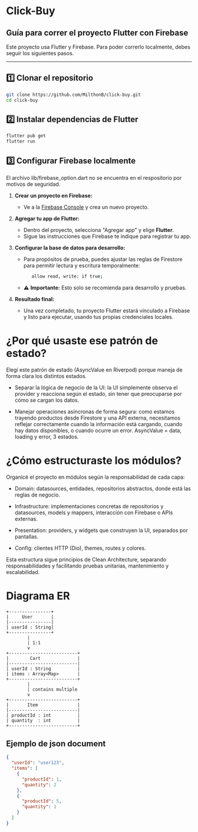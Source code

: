 # Click-Buy

## Guía para correr el proyecto Flutter con Firebase

Este proyecto usa Flutter y Firebase. Para poder correrlo localmente, debes seguir los siguientes pasos.

---

## 1️⃣ Clonar el repositorio

```bash
git clone https://github.com/MilthonB/click-buy.git
cd click-buy
```
## 2️⃣ Instalar dependencias de Flutter

```bash
flutter pub get
flutter run
```
## 3️⃣ Configurar Firebase localmente

El archivo lib/firebase_option.dart no se encuentra en el respositorio por motivos de seguridad.

1. **Crear un proyecto en Firebase:**
   - Ve a la [Firebase Console](https://console.firebase.google.com/) y crea un nuevo proyecto.

2. **Agregar tu app de Flutter:**
   - Dentro del proyecto, selecciona "Agregar app" y elige **Flutter**.
   - Sigue las instrucciones que Firebase te indique para registrar tu app.

3. **Configurar la base de datos para desarrollo:**
   - Para propósitos de prueba, puedes ajustar las reglas de Firestore para permitir lectura y escritura temporalmente:
     ```bash
        allow read, write: if true;
     ```
   - ⚠️ **Importante:** Esto solo se recomienda para desarrollo y pruebas.

4. **Resultado final:**
   - Una vez completado, tu proyecto Flutter estará vinculado a Firebase y listo para ejecutar, usando tus propias credenciales locales.


# ¿Por qué usaste ese patrón de estado?
Elegí este patrón de estado (AsyncValue en Riverpod) porque maneja de forma clara los distintos estados.  

- Separar la lógica de negocio de la UI: la UI simplemente observa el provider y reacciona según el estado, sin tener que preocuparse por cómo se cargan los datos.

 - Manejar operaciones asíncronas de forma segura: como estamos trayendo productos desde Firestore y una API externa, necesitamos reflejar correctamente cuando la información está cargando, cuando hay datos disponibles, o cuando ocurre un error. AsyncValue = data, loading y error, 3 estados.

# ¿Cómo estructuraste los módulos?
Organicé el proyecto en módulos según la responsabilidad de cada capa: 

- Domain: datasources, entidades, repositorios abstractos, donde está las reglas de negocio. 

- Infrastructure: implementaciones concretas de repositorios y datasources, models y mappers, interacción con Firebase o APIs externas. 

- Presentation: providers, y widgets que construyen la UI, separados por pantallas. 

- Config: clientes HTTP (Dio), themes, routes y colores. 

Esta estructura sigue principios de Clean Architecture, separando responsabilidades y facilitando pruebas unitarias, mantenimiento y escalabilidad.

# Diagrama ER
```text
+----------------+
|     User       |
|----------------|
| userId : String|
+----------------+
        |
        | 1:1
        v
+--------------------------+
|        Cart              |
|--------------------------|
| userId : String          |
| items : Array<Map>       |
+--------------------------+
        |
        | contains multiple
        v
+--------------------------+
|       Item               |
|--------------------------|
| productId : int          |
| quantity  : int          |
+--------------------------+
```

## Ejemplo de json document
```json
{
  "userId": "user123",
  "items": [
    {
      "productId": 1,
      "quantity": 2
    },
    {
      "productId": 5,
      "quantity": 1
    }
  ]
}
```

 

